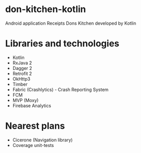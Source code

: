 # don-kitchen-kotlin
Android application Receipts Dons Kitchen developed by Kotlin

# Libraries and technologies
* Kotlin
* RxJava 2
* Dagger 2
* Retrofit 2
* OkHttp3
* Timber
* Fabric (Crashlytics) - Crash Reporting System
* FCM
* MVP (Moxy)
* Firebase Analytics

# Nearest plans
* Cicerone (Navigation library)
* Coverage unit-tests

